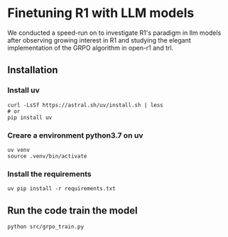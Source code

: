 # Finetuning R1 with LLM models

We conducted a speed-run on to investigate R1's paradigm in llm models after observing growing interest in R1 and studying the elegant implementation of the GRPO algorithm in open-r1 and trl.

## Installation
### Install uv
```shell
curl -LsSf https://astral.sh/uv/install.sh | less
# or
pip install uv
```

### Creare a environment python3.7 on uv
```shell
uv venv
source .venv/bin/activate
```

### Install the requirements
```shell
uv pip install -r requirements.txt
```

## Run the code train the model
```shell
python src/grpo_train.py
```